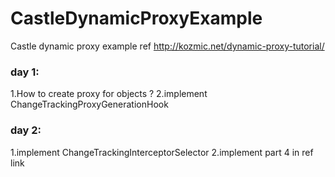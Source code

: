 # CastleDynamicProxyExample
Castle dynamic proxy example
ref http://kozmic.net/dynamic-proxy-tutorial/
### day 1:
  1.How to create proxy for objects ?
  2.implement ChangeTrackingProxyGenerationHook 
### day 2:
  1.implement ChangeTrackingInterceptorSelector
  2.implement part 4 in ref link
